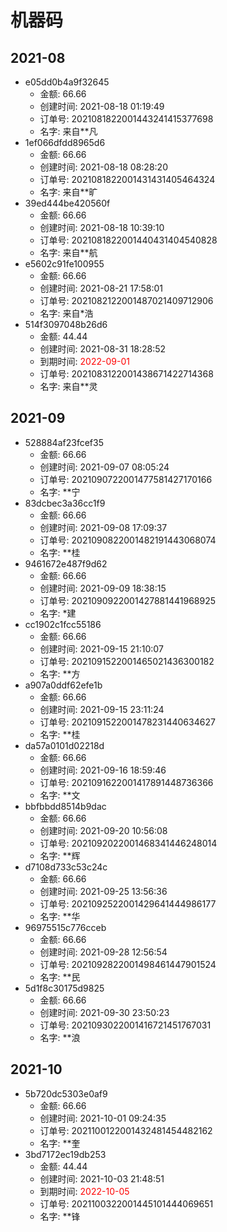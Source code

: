 # 机器码
## 2021-08
* e05dd0b4a9f32645
  * 金额: 66.66
  * 创建时间: 2021-08-18 01:19:49
  * 订单号: 2021081822001443241415377698
  * 名字: 来自**凡
* 1ef066dfdd8965d6
  * 金额: 66.66
  * 创建时间: 2021-08-18 08:28:20
  * 订单号: 2021081822001431431405464324
  * 名字: 来自**旷
* 39ed444be420560f
  * 金额: 66.66
  * 创建时间: 2021-08-18 10:39:10
  * 订单号: 2021081822001440431404540828
  * 名字: 来自**航
* e5602c91fe100955
  * 金额: 66.66
  * 创建时间: 2021-08-21 17:58:01
  * 订单号: 2021082122001487021409712906
  * 名字: 来自*浩
* 514f3097048b26d6
  * 金额: 44.44
  * 创建时间: 2021-08-31 18:28:52
  * 到期时间: <font color=red>2022-09-01</font >
  * 订单号: 2021083122001438671422714368
  * 名字: 来自**灵

## 2021-09
* 528884af23fcef35
  * 金额: 66.66
  * 创建时间: 2021-09-07 08:05:24
  * 订单号: 2021090722001477581427170166
  * 名字: **宁
* 83dcbec3a36cc1f9
  * 金额: 66.66
  * 创建时间: 2021-09-08 17:09:37
  * 订单号: 2021090822001482191443068074
  * 名字: **桂
* 9461672e487f9d62
  * 金额: 66.66
  * 创建时间: 2021-09-09 18:38:15
  * 订单号: 2021090922001427881441968925
  * 名字: *建
* cc1902c1fcc55186
  * 金额: 66.66
  * 创建时间: 2021-09-15 21:10:07
  * 订单号: 2021091522001465021436300182
  * 名字: **方
* a907a0ddf62efe1b
  * 金额: 66.66
  * 创建时间: 2021-09-15 23:11:24
  * 订单号: 2021091522001478231440634627
  * 名字: **桂
* da57a0101d02218d
  * 金额: 66.66
  * 创建时间: 2021-09-16 18:59:46
  * 订单号: 2021091622001417891448736366
  * 名字: **文
* bbfbbdd8514b9dac
  * 金额: 66.66
  * 创建时间: 2021-09-20 10:56:08
  * 订单号: 2021092022001468341446248014
  * 名字: **辉
* d7108d733c53c24c
  * 金额: 66.66
  * 创建时间: 2021-09-25 13:56:36
  * 订单号: 2021092522001429641444986177
  * 名字: **华
* 96975515c776cceb
  * 金额: 66.66
  * 创建时间: 2021-09-28 12:56:54
  * 订单号: 2021092822001498461447901524
  * 名字: **民
* 5d1f8c30175d9825
  * 金额: 66.66
  * 创建时间: 2021-09-30 23:50:23
  * 订单号: 2021093022001416721451767031
  * 名字: **浪

## 2021-10
* 5b720dc5303e0af9
  * 金额: 66.66
  * 创建时间: 2021-10-01 09:24:35
  * 订单号: 2021100122001432481454482162
  * 名字: **奎
* 3bd7172ec19db253
  * 金额: 44.44
  * 创建时间: 2021-10-03 21:48:51
  * 到期时间: <font color=red>2022-10-05</font >
  * 订单号: 2021100322001445101444069651
  * 名字: **锋